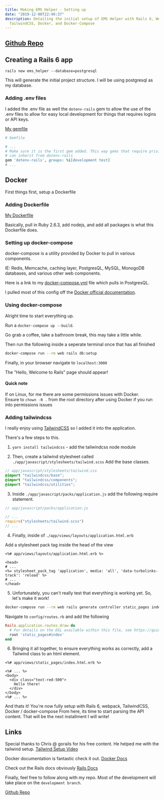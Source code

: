 ```yaml
---
title: Making EMS Helper - Setting up
date: "2019-12-08T22:40:37"
description: Detailing the initial setup of EMS Helper with Rails 6, Webpack,
  TailwindCSS, Docker, and Docker-Compose
---
```


## [Github Repo](https://github.com/ParamagicDev/ems_helper/tree/cd623419d8c885cac66c1d3e6fa0f8507d35b686)

## Creating a Rails 6 app

`rails new ems_helper --database=postgresql`

This will generate the initial project structure. I will be using postgresql as my database.

### Adding .env files

I added the .env file as well the `dotenv-rails` gem to allow the use
of the .env files to allow for easy local development for things that requires
logins or API keys.

[My gemfile](https://github.com/ParamagicDev/ems_helper/blob/master/Gemfile)

```ruby
# Gemfile

# ...
# Make sure it is the first gem added. This way gems that require privileges
# can inherit from dotenv-rails
gem 'dotenv-rails', groups: %i[development test]
# ...
```

## Docker

First things first, setup a Dockerfile

### Adding Dockerfile

[My Dockerfile](https://github.com/ParamagicDev/ems_helper/blob/master/Dockerfile)

Basically, pull in Ruby 2.6.3, add nodejs, and add all packages is what this Dockerfile does.

### Setting up docker-compose

docker-compose is a utility provided by Docker to pull in various components.

IE: Redis, Memcache, caching layer, PostgresQL, MySQL, MonogoDB databases, and various
other web components.

Here is a link to my [docker-compose.yml](https://github.com/ParamagicDev/ems_helper/blob/master/docker-compose.yml) file which pulls in PostgresQL.

I pulled most of this config off the [Docker official documentation](https://docs.docker.com/compose/rails/).

### Using docker-compose

Alright time to start everything up.

Run a `docker-compose up --build`.

Go grab a coffee, take a bathroom break, this may take a little while.

Then run the following inside a seperate terminal once that has all finished

```bash
docker-compose run --rm web rails db:setup
```

Finally, in your browser navigate to `localhost:3000`

The "Hello, Welcome to Rails" page should appear!

#### Quick note

If on Linux, for me there are some permissions issues with Docker. <br>
Ensure to `chown -R .` from the root directory after using Docker if you run into
permissions issues

### Adding tailwindcss

I really enjoy using [TailwindCSS](https://tailwindcss.com) so I added it into
the application.

There's a few steps to this.

1. `yarn install tailwindcss` - add the tailwindcss node module

2. Then, create a tailwind stylesheet called `./app/javascript/stylesheets/tailwind.scss`
   Add the base classes.

```scss
// app/javascript/stylesheets/tailwind.css
@import "tailwindcss/base";
@import "tailwindcss/components";
@import "tailwindcss/utilities";
```

3. Inside `./app/javascript/packs/application.js` add the following require statement.

```javascript
// app/javascript/packs/application.js

// ...
require("stylesheets/tailwind.scss")
// ...
```

4. Finally, inside of `./app/views/layouts/application.html.erb`

Add a stylesheet pack tag inside the head of the view

```erb
<%# app/views/layouts/application.html.erb %>

<head>
# ...
<%= stylesheet_pack_tag 'application', media: 'all', 'data-turbolinks-track': 'reload' %>
# ...
</head>
```

5. Unfortunately, you can't really test that everything is working yet. So, let's make it work!

```bash
docker-compose run --rm web rails generate controller static_pages index
```

Navigate to `config/routes.rb` and add the following

```ruby
Rails.application.routes.draw do
  # For details on the DSL available within this file, see https://guides.rubyonrails.org/routing.html
  root 'static_pages#index'
end
```

6. Bringing it all together, to ensure everything works as correctly, add a Tailwind
   class to an html element.

```erb
<%# app/views/static_pages/index.html.erb %>

<%# ... %>
<body>
  <div class="text-red-500">
    Hello there!
  </div>
</body>
<%# ... %>
```

And thats it! You're now fully setup with Rails 6, webpack, TailwindCSS, Docker / docker-compose
From here, its time to start parsing the API content. That will be the next installment
I will write!

## Links

Special thanks to Chris @ gorails for his free content.
He helped me with the tailwind setup.
[Tailwind Setup Video](https://gorails.com/episodes/tailwind-css-framework-with-rails)

Docker documentation is fantastic check it out.
[Docker Docs](https://docs.docker.com/)

Check out the Rails docs obviously
[Rails Docs](https://rubyonrails.org/)

Finally, feel free to follow along with my repo. Most of the development will take
place on the `development branch`.

[Github Repo](https://github.com/ParamagicDev/ems_helper)

